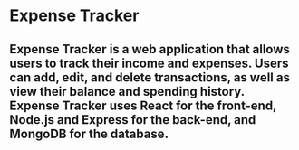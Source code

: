 # Expense Tracker

## Expense Tracker is a web application that allows users to track their income and expenses. Users can add, edit, and delete transactions, as well as view their balance and spending history. Expense Tracker uses React for the front-end, Node.js and Express for the back-end, and MongoDB for the database.
